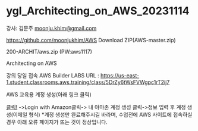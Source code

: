 # ygl_Architecting_on_AWS_20231114

강사: 김문주 moonju.khim@gmail.com

https://github.com/moonjukhim/AWS  Download ZIP(AWS-master.zip)

200-ARCHIT/aws.zip (PW:aws1117)

Architecting on AWS


강의 당일 접속 AWS Builder LABS URL : https://us-east-1.student.classrooms.aws.training/class/5DrZy6tWsFVWgpc1rT2ij7

AWS 교육용 계정 생성(아래 링크 클릭)

  [클릭!](https://login.us-east-1.auth.skillbuilder.aws/login?redirect_uri=https://www.aws.training/LogOnV2/Response&client_id=3ngs935m8cnns64p4m2sm3hsta&response_type=code&scope=openid&state=%2F) ->Login with Amazon클릭-> 내 아마존 계정 생성 클릭->정보 입력 후 계정 생성(이메일 형식)
  *계정 생성만 완료해주시길 바라며, 수업전에 AWS 사이트에 접속하실 경우 아래 오류 페이지가 뜨는 것이 정상입니다.
